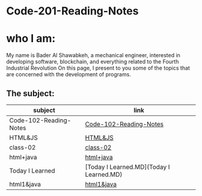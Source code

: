 # Code-201-Reading-Notes

# who I am:
My name is Bader Al Shawabkeh, a mechanical engineer, interested in developing software, blockchain, 
and everything related to the Fourth Industrial Revolution On this page, 
I present to you some of the topics that are concerned with the development of programs.

## The subject:

subject    | link
---------- | ----
Code-102-Reading-Notes | [Code-102-Reading-Notes](https://bader-eng.github.io/Code-102-Reading-Notes/) 
HTML&JS | [HTML&JS](HTML&JS) 
class-02 | [class-02](class-02.MD)
html+java | [html+java](html+java)
Today I Learned | [Today I Learned.MD](Today I Learned.MD)
html1&java | [html1&java](html1&java.md)
